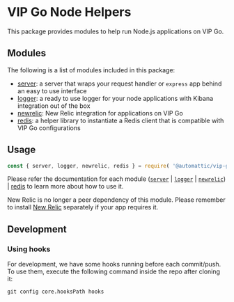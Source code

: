 # VIP Go Node Helpers

This package provides modules to help run Node.js applications on VIP Go.

## Modules

The following is a list of modules included in this package:

+ [server](https://github.com/Automattic/vip-go-node/tree/master/src/server): a server that wraps your request handler or `express` app behind an easy to use interface
+ [logger](https://github.com/Automattic/vip-go-node/tree/master/src/logger): a ready to use logger for your node applications with Kibana integration out of the box
+ [newrelic](https://github.com/Automattic/vip-go-node/tree/master/src/newrelic): New Relic integration for applications on VIP Go
+ [redis](https://github.com/Automattic/vip-go-node/tree/master/src/redis): a helper library to instantiate a Redis client that is compatible with VIP Go configurations
## Usage

``` js
const { server, logger, newrelic, redis } = require( '@automattic/vip-go' );
```

Please refer the documentation for each module ([`server`](https://github.com/Automattic/vip-go-node/blob/master/src/server/README.md) | [`logger`](https://github.com/Automattic/vip-go-node/blob/master/src/logger/README.md) | [`newrelic`](https://github.com/Automattic/vip-go-node/blob/master/src/newrelic/README.md)) | [redis](https://github.com/Automattic/vip-go-node/tree/master/src/redis) to learn more about how to use it.

New Relic is no longer a peer dependency of this module. Please remember to install [New Relic](https://docs.newrelic.com/docs/agents/manage-apm-agents/installation/install-agent) separately if your app requires it.

## Development

### Using hooks

For development, we have some hooks running before each commit/push. To use them, execute the following command inside the repo after cloning it:

```
git config core.hooksPath hooks
```
